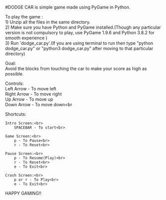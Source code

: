 #DODGE CAR is simple game made using PyGame in Python.


To play the game :<br>
    1) Unzip all the files in the same directory.<br>
    2) Make sure you have Python and PyGame installed.(Though any particular version is not compulsory to play, use PyGame 1.9.6 and Python 3.8.2 for smooth experience )<br>
    3) Run 'dodge_car.py'.(If you are using terminal to run then type "python dodge_car.py" or "python3 dodge_car.py" after moving to that particular directory)<br>

Goal:<br>
    Avoid the blocks from touching the car to make your score as high as possible.<br>

Controls:<br>
    Left Arrow - To move left<br>
    Right Arrow - To move right<br>
    Up Arrow - To move up<br>
    Down Arrow - To move down<br

Shortcuts:<br>

    Intro Screen:<br>
        SPACEBAR - To start<br>

    Game Screen:<br>
        p - To Pause<br>
        r - To Reset<br>

    Pause Screen:<br>
        p - To Resume(Play)<br>
        r - To Reset<br>
        e - To Exit<br>

    Crash Screen:<br>
        p or r - To Play<br>
        e - To Exit<br>

HAPPY GAMING!!<br>
